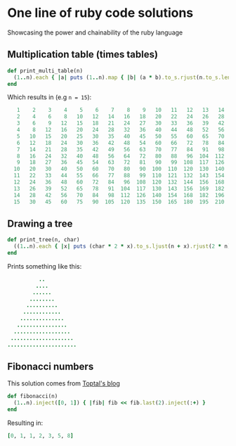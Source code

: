 
# One line of ruby code solutions
Showcasing the power and chainability of the ruby language

## Multiplication table (times tables)

```ruby
def print_multi_table(n)
  (1..n).each { |a| puts (1..n).map { |b| (a * b).to_s.rjust(n.to_s.length * 2) }.join("\s") }
end
```
Which results in (e.g ```n = 15```):
```ruby
   1    2    3    4    5    6    7    8    9   10   11   12   13   14   15
   2    4    6    8   10   12   14   16   18   20   22   24   26   28   30
   3    6    9   12   15   18   21   24   27   30   33   36   39   42   45
   4    8   12   16   20   24   28   32   36   40   44   48   52   56   60
   5   10   15   20   25   30   35   40   45   50   55   60   65   70   75
   6   12   18   24   30   36   42   48   54   60   66   72   78   84   90
   7   14   21   28   35   42   49   56   63   70   77   84   91   98  105
   8   16   24   32   40   48   56   64   72   80   88   96  104  112  120
   9   18   27   36   45   54   63   72   81   90   99  108  117  126  135
  10   20   30   40   50   60   70   80   90  100  110  120  130  140  150
  11   22   33   44   55   66   77   88   99  110  121  132  143  154  165
  12   24   36   48   60   72   84   96  108  120  132  144  156  168  180
  13   26   39   52   65   78   91  104  117  130  143  156  169  182  195
  14   28   42   56   70   84   98  112  126  140  154  168  182  196  210
  15   30   45   60   75   90  105  120  135  150  165  180  195  210  225

```

## Drawing a tree
```ruby
def print_tree(n, char)
  ((1..n).each { |x| puts (char * 2 * x).to_s.ljust(n + x).rjust(2 * n) })
end
```

Prints something like this:
```ruby
          ..          
         ....         
        ......        
       ........       
      ..........      
     ............     
    ..............    
   ................   
  ..................  
 .................... 
......................
```

## Fibonacci numbers
This solution comes from [Toptal's blog](https://www.toptal.com/ruby/interview-questions)
```ruby
def fibonacci(n)
  (1..n).inject([0, 1]) { |fib| fib << fib.last(2).inject(:+) }
end
```

Resulting in:
```ruby
[0, 1, 1, 2, 3, 5, 8]
```

